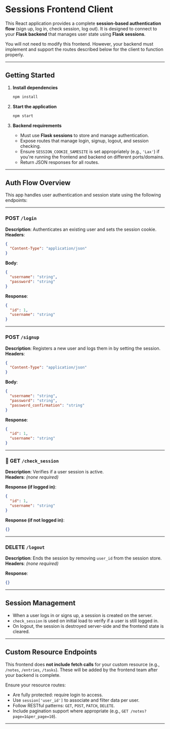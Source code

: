 # Sessions Frontend Client

This React application provides a complete **session-based authentication flow** (sign up, log in, check session, log out). It is designed to connect to your **Flask backend** that manages user state using **Flask sessions**.

You will not need to modify this frontend. However, your backend must implement and support the routes described below for the client to function properly.

---

## Getting Started

1. **Install dependencies**
   ```bash
   npm install
   ```

2. **Start the application**
   ```bash
   npm start
   ```

3. **Backend requirements**
   - Must use **Flask sessions** to store and manage authentication.
   - Expose routes that manage login, signup, logout, and session checking.
   - Ensure `SESSION_COOKIE_SAMESITE` is set appropriately (e.g., `'Lax'`) if you're running the frontend and backend on different ports/domains.
   - Return JSON responses for all routes.

---

## Auth Flow Overview

This app handles user authentication and session state using the following endpoints:

---

### POST `/login`

**Description**: Authenticates an existing user and sets the session cookie.  
**Headers**:
```json
{
  "Content-Type": "application/json"
}
```

**Body**:
```json
{
  "username": "string",
  "password": "string"
}
```

**Response**:
```json
{
  "id": 1,
  "username": "string"
}
```

---

### POST `/signup`

**Description**: Registers a new user and logs them in by setting the session.  
**Headers**:
```json
{
  "Content-Type": "application/json"
}
```

**Body**:
```json
{
  "username": "string",
  "password": "string",
  "password_confirmation": "string"
}
```

**Response**:
```json
{
  "id": 1,
  "username": "string"
}
```

---

### 🔄 GET `/check_session`

**Description**: Verifies if a user session is active.  
**Headers**: _(none required)_

**Response (if logged in)**:
```json
{
  "id": 1,
  "username": "string"
}
```

**Response (if not logged in)**:
```json
{}
```

---

### DELETE `/logout`

**Description**: Ends the session by removing `user_id` from the session store.  
**Headers**: _(none required)_

**Response**:
```json
{}
```

---

## Session Management

- When a user logs in or signs up, a session is created on the server.
- `check_session` is used on initial load to verify if a user is still logged in.
- On logout, the session is destroyed server-side and the frontend state is cleared.

---

## Custom Resource Endpoints

This frontend does **not include fetch calls** for your custom resource (e.g., `/notes`, `/entries`, `/tasks`). These will be added by the frontend team after your backend is complete.

Ensure your resource routes:
- Are fully protected: require login to access.
- Use `session['user_id']` to associate and filter data per user.
- Follow RESTful patterns: `GET`, `POST`, `PATCH`, `DELETE`.
- Include pagination support where appropriate (e.g., `GET /notes?page=1&per_page=10`).

---
